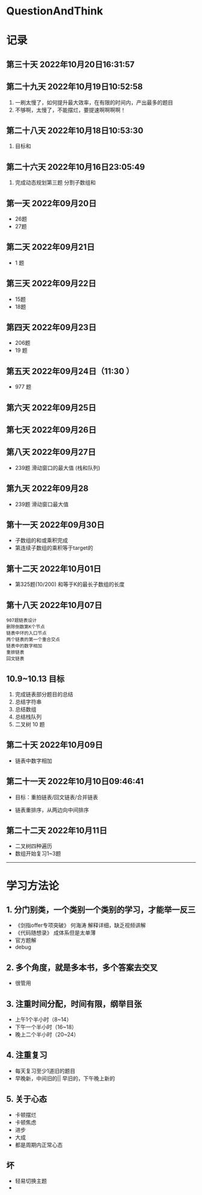 # QuestionAndThink
# 记录
## 第三十天  2022年10月20日16:31:57

## 第二十九天 2022年10月19日10:52:58
1. 一刷太慢了，如何提升最大效率，在有限的时间内，产出最多的题目
2. 不够啊，太慢了，不能摆烂，要提速啊啊啊啊！

## 第二十八天 2022年10月18日10:53:30
1. 目标和


## 第二十六天 2022年10月16日23:05:49
1. 完成动态规划第三题 分割子数组和



## 第一天 2022年09月20日
+ 26题
+  27题

## 第二天 2022年09月21日
+  1 题 

##  第三天 2022年09月22日
+ 15题
+ 18题

## 第四天 2022年09月23日
+ 206题
+ 19 题

## 第五天 2022年09月24日（11:30 ）
+ 977 题
## 第六天 2022年09月25日
## 第七天 2022年09月26日
## 第八天 2022年09月27日
+ 239题 滑动窗口的最大值 (栈和队列)

## 第九天 2022年09月28
+  239题 滑动窗口最大值

## 第十一天 2022年09月30日
+ 子数组的和或乘积完成 
+ 第连续子数组的乘积等于target的 

## 第十二天 2022年10月01日
+ 第325题(10/200) 和等于K的最长子数组的长度

## 第十八天 2022年10月07日
```
907题链表设计
删除倒数第K个节点
链表中环的入口节点
两个链表的第一个重合交点
链表中的数字相加
重排链表
回文链表
```

## 10.9~10.13 目标
1. 完成链表部分题目的总结
2. 总结字符串
3. 总结数组
4. 总结栈队列
5. 二叉树 10 题 
## 第二十天 2022年10月09日
+  链表中数字相加

## 第二十一天 2022年10月10日09:46:41
- 目标：重拍链表/回文链表/合并链表


+ 链表重排序，从两边向中间排序


## 第二十二天 2022年10月11日
- 二叉树四种遍历
- 数组开始复习1~3题
---


# 学习方法论
## 1. 分门别类，一个类别一个类别的学习，才能举一反三
+ 《剑指offer专项突破》 何海涛 解释详细，缺乏视频讲解
+  《代码随想录》 成体系但是太单薄
+  官方题解
+  debug
## 2. 多个角度，就是多本书，多个答案去交叉
+ 很管用
## 3. 注重时间分配，时间有限，纲举目张
+ 上午1个半小时（8~14）
+ 下午一个半小时（16~18）
+ 晚上二个半小时（20~24）
## 4. 注重复习
+ 每天复习至少1道旧的题目
+ 早晚新，中间旧的|| 早旧的，下午晚上新的
##  5. 关于心态
+ 卡顿摆烂
+ 卡顿焦虑
+ 进步
+ 大成
+ 都是周期内正常心态

## 坏
+ 轻易切换主题
+ 



